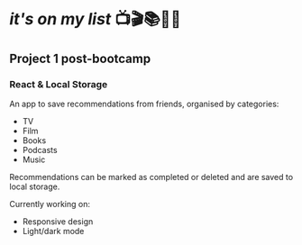 # *it's on my list* 📺🎬📚🎤🎷
## Project 1 post-bootcamp
### React & Local Storage

An app to save recommendations from friends, organised by categories:
    <ul>
        <li>TV</li>
        <li>Film</li>
        <li>Books</li>
        <li>Podcasts</li>
        <li>Music</li>
    </ul>

Recommendations can be marked as completed or deleted and are saved to local storage.

Currently working on:
    <ul>
        <li>Responsive design</li>
        <li>Light/dark mode</li>
    </ul>